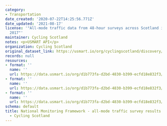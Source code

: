 ```yaml
---
category:
- Transportation
date_created: '2020-07-22T14:25:56.771Z'
date_updated: '2021-08-17'
license: '"All-mode traffic data from 48-hour surveys across Scotland in September
  2017"'
maintainer: Cycling Scotland
notes: <p>USMART API</p>
organization: Cycling Scotland
original_dataset_link: https://usmart.io/org/cyclingscotland/discovery/discovery-view-detail/24ad961e-09b2-40ef-a253-abe960a53f3f
records: null
resources:
- format: ''
  name: ''
  url: https://data.usmart.io/org/d1b773fa-d2bd-4830-b399-ecfd18e832f3/resource?resourceGUID=96ac7e9a-41f7-4622-b3f9-1e6e80caccda
- format: ''
  name: ''
  url: https://data.usmart.io/org/d1b773fa-d2bd-4830-b399-ecfd18e832f3/resource?resourceGUID=c4216d59-641e-49b0-bc85-77e36170cb0b
- format: ''
  name: ''
  url: https://data.usmart.io/org/d1b773fa-d2bd-4830-b399-ecfd18e832f3/resource?resourceGUID=328209bc-8cde-4386-8fb0-6cb89aeab422
schema: default
title: National Monitoring Framework - all-mode traffic survey results September 2017
  - Cycling Scotland
---
```

